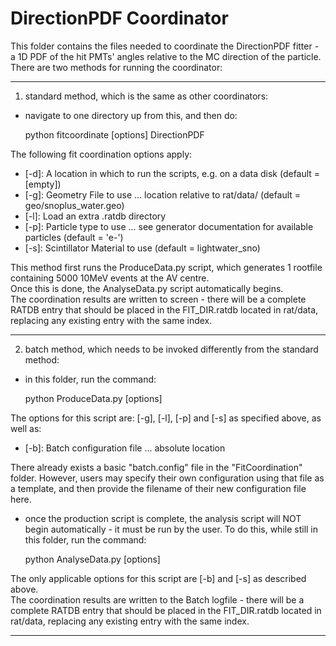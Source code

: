 # DirectionPDF Coordinator
This folder contains the files needed to coordinate the DirectionPDF fitter - a 1D PDF of the hit PMTs' angles relative to the MC direction of the particle.
There are two methods for running the coordinator:

-------------------------

1) standard method, which is the same as other coordinators:
- navigate to one directory up from this, and then do:

    python fitcoordinate [options] DirectionPDF

The following fit coordination options apply:
- [-d]: A location in which to run the scripts, e.g. on a data disk (default = [empty])
- [-g]: Geometry File to use ... location relative to rat/data/ (default = geo/snoplus_water.geo)
- [-l]: Load an extra .ratdb directory
- [-p]: Particle type to use ... see generator documentation for available particles (default = 'e-')
- [-s]: Scintillator Material to use (default = lightwater_sno)

This method first runs the ProduceData.py script, which generates 1 rootfile containing 5000 10MeV events at the AV centre.  
Once this is done, the AnalyseData.py script automatically begins.  
The coordination results are written to screen - there will be a complete RATDB entry that should be placed in the FIT_DIR.ratdb located in rat/data, replacing any existing entry with the same index.  

-------------------------

2) batch method, which needs to be invoked differently from the standard method:
- in this folder, run the command:

    python ProduceData.py [options]

The options for this script are: [-g], [-l], [-p] and [-s] as specified above, as well as:
- [-b]: Batch configuration file ... absolute location

There already exists a basic "batch.config" file in the "FitCoordination" folder.  However, users may specify their own configuration using that file as a template, and then provide the filename of their new configuration file here.  

- once the production script is complete, the analysis script will NOT begin automatically - it must be run by the user.  To do this, while still in this folder, run the command:

    python AnalyseData.py [options]

The only applicable options for this script are [-b] and [-s] as described above.  
The coordination results are written to the Batch logfile - there will be a complete RATDB entry that should be placed in the FIT_DIR.ratdb located in rat/data, replacing any existing entry with the same index.  

-------------------------

